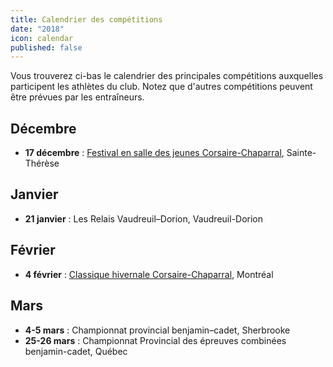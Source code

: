 ```yaml
---
title: Calendrier des compétitions
date: "2018"
icon: calendar
published: false
---
```


Vous trouverez ci-bas le calendrier des principales compétitions auxquelles participent les athlètes du club. Notez que d'autres compétitions peuvent être prévues par les entraîneurs.

## Décembre

* **17 décembre** : [Festival en salle des jeunes Corsaire-Chaparral](/competitions/festival-en-salle-pour-jeunes/), Sainte-Thérèse

## Janvier

* **21 janvier** : Les Relais Vaudreuil–Dorion, Vaudreuil-Dorion

## Février

* **4 février** : [Classique hivernale Corsaire-Chaparral](/competitions/classique-hivernale/), Montréal

## Mars

* **4-5 mars** : Championnat provincial benjamin–cadet, Sherbrooke
* **25-26 mars** : Championnat Provincial des épreuves combinées benjamin-cadet, Québec
